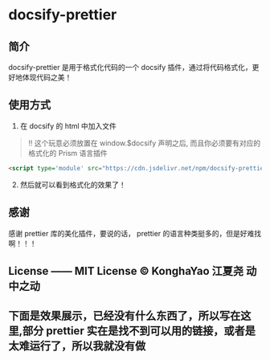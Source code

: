 # docsify-prettier

## 简介

docsify-prettier 是用于格式化代码的一个 docsify 插件，通过将代码格式化，更好地体现代码之美！

## 使用方式

1. 在 docsify 的 html 中加入文件

> !! 这个玩意必须放置在 window.$docsify 声明之后, 而且你必须要有对应的格式化的 Prism 语言插件

```html
<script type='module' src="https://cdn.jsdelivr.net/npm/docsify-prettier/prettier.js"></script>
```

2. 然后就可以看到格式化的效果了！

## 感谢

感谢 prettier 库的美化插件，要说的话， prettier 的语言种类挺多的，但是好难找啊！！！

## License —— MIT License © KonghaYao 江夏尧 动中之动

## 下面是效果展示，已经没有什么东西了，所以写在这里,部分 prettier 实在是找不到可以用的链接，或者是太难运行了，所以我就没有做

[](./language.md ':include')